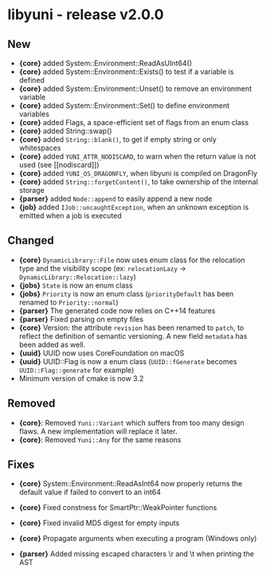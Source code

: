 libyuni - release v2.0.0
========================


New
---

 * **{core}** added System::Environment::ReadAsUInt64()
 * **{core}** added System::Environment::Exists() to test if a variable is defined
 * **{core}** added System::Environment::Unset() to remove an environment variable
 * **{core}** added System::Environment::Set() to define environment variables
 * **{core}** added Flags<T>, a space-efficient set of flags from an enum class
 * **{core}** added String::swap()
 * **{core}** added `String::blank()`, to get if empty string or only whitespaces
 * **{core}** added `YUNI_ATTR_NODISCARD`, to warn when the return value is not used (see [[nodiscard]])
 * **{core}** added `YUNI_OS_DRAGONFLY`, when libyuni is compiled on DragonFly
 * **{core}** added `String::forgetContent()`, to take ownership of the internal storage
 * **{parser}** added `Node::append` to easily append a new node
 * **{job}** added `IJob::uncaughtException`, when an unknown exception is emitted when a job is executed

Changed
-------

 * **{core}** `DynamicLibrary::File` now uses enum class for the relocation type
   and the visibility scope (ex: `relocationLazy` -> `DynamicLibrary::Relocation::lazy`)
 * **{jobs}** `State` is now an enum class
 * **{jobs}** `Priority` is now an enum class (`priorityDefault` has been renamed to `Priority::normal`)
 * **{parser}** The generated code now relies on C++14 features
 * **{parser}** Fixed parsing on empty files
 * **{core}** Version: the attribute `revision` has been renamed to `patch`, to reflect the definition
   of semantic versioning. A new field `metadata` has been added as well.
 * **{uuid}** UUID now uses CoreFoundation on macOS
 * **{uuid}** UUID::Flag is now a enum class (`UUID::fGenerate` becomes `UUID::Flag::generate` for example)
 * Minimum version of cmake is now 3.2

Removed
-------

 * **{core}**: Removed `Yuni::Variant` which suffers from too many design flaws. A new implementation
   will replace it later.
 * **{core}**: Removed `Yuni::Any` for the same reasons

Fixes
-----

 * **{core}** System::Environment::ReadAsInt64 now properly returns the
   default value if failed to convert to an int64
 * **{core}** Fixed constness for SmartPtr::WeakPointer functions
 * **{core}** Fixed invalid MD5 digest for empty inputs
 * **{core}** Propagate arguments when executing a program (Windows only)

 * **{parser}** Added missing escaped characters \r and \t when printing the AST
